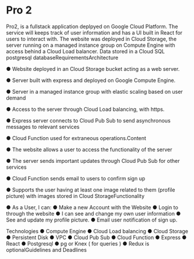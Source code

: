 # Pro 2

Pro2, is a fullstack application deplpyed on Google Cloud Platform. The service will keeps track of user information and has a UI built in React for users to interact with. The website was deployed in Cloud Storage, the server running on a managed instance group on Compute Engine with access behind a Cloud Load balancer. Data stored in a Cloud SQL postgresql databaseRequirementsArchitecture

● Website deployed in an Cloud Storage bucket acting as a web server.

● Server built with express and deployed on Google Compute Engine.

● Server in a managed instance group with elastic scaling based on user demand

● Access to the server through Cloud Load balancing, with https.

● Express server connects to Cloud Pub Sub to send asynchronous messages to relevant services

● Cloud Function used for extraneous operations.Content

● The website allows a user to access the functionality of the server

● The server sends important updates through Cloud Pub Sub for other services

● Cloud Function sends email to users to confirm sign up

● Supports the user having at least one image related to them (profile picture) with images stored in Cloud StorageFunctionality

● As a User, I can:
  ● Make a new Account with the Website
  ● Login to through the website
  ● I can see and change my own user information
  ● See and update my profile picture.
  ● Email user notification of sign up.
  
  
  Technologies
    ● Compute Engine
    ● Cloud Load balancing
    ● Cloud Storage
    ● Persistent Disk
    ● VPC
    ● Cloud Pub Sub
    ● Cloud Function
    ● Express
    ● React
    ● Postgresql
    ● pg or Knex ( for queries )
    ● Redux is optionalGuidelines and Deadlines
